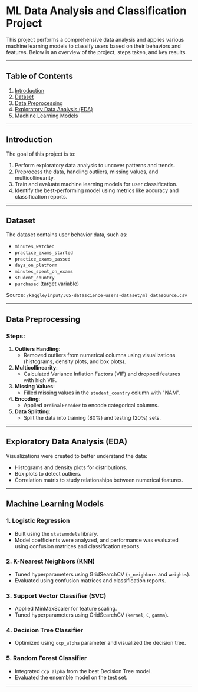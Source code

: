 # ML Data Analysis and Classification Project

This project performs a comprehensive data analysis and applies various machine learning models to classify users based on their behaviors and features. Below is an overview of the project, steps taken, and key results.

---

## Table of Contents
1. [Introduction](#introduction)
2. [Dataset](#dataset)
3. [Data Preprocessing](#data-preprocessing)
4. [Exploratory Data Analysis (EDA)](#exploratory-data-analysis-eda)
5. [Machine Learning Models](#machine-learning-models)

---

## Introduction

The goal of this project is to:
1. Perform exploratory data analysis to uncover patterns and trends.
2. Preprocess the data, handling outliers, missing values, and multicollinearity.
3. Train and evaluate machine learning models for user classification.
4. Identify the best-performing model using metrics like accuracy and classification reports.

---

## Dataset

The dataset contains user behavior data, such as:
- `minutes_watched`
- `practice_exams_started`
- `practice_exams_passed`
- `days_on_platform`
- `minutes_spent_on_exams`
- `student_country`
- `purchased` (target variable)

Source: `/kaggle/input/365-datascience-users-dataset/ml_datasource.csv`

---

## Data Preprocessing

### Steps:
1. **Outliers Handling**:
   - Removed outliers from numerical columns using visualizations (histograms, density plots, and box plots).
2. **Multicollinearity**:
   - Calculated Variance Inflation Factors (VIF) and dropped features with high VIF.
3. **Missing Values**:
   - Filled missing values in the `student_country` column with "NAM".
4. **Encoding**:
   - Applied `OrdinalEncoder` to encode categorical columns.
5. **Data Splitting**:
   - Split the data into training (80%) and testing (20%) sets.

---

## Exploratory Data Analysis (EDA)

Visualizations were created to better understand the data:
- Histograms and density plots for distributions.
- Box plots to detect outliers.
- Correlation matrix to study relationships between numerical features.

---

## Machine Learning Models

### 1. Logistic Regression
- Built using the `statsmodels` library.
- Model coefficients were analyzed, and performance was evaluated using confusion matrices and classification reports.

### 2. K-Nearest Neighbors (KNN)
- Tuned hyperparameters using GridSearchCV (`n_neighbors` and `weights`).
- Evaluated using confusion matrices and classification reports.

### 3. Support Vector Classifier (SVC)
- Applied MinMaxScaler for feature scaling.
- Tuned hyperparameters using GridSearchCV (`kernel`, `C`, `gamma`).

### 4. Decision Tree Classifier
- Optimized using `ccp_alpha` parameter and visualized the decision tree.

### 5. Random Forest Classifier
- Integrated `ccp_alpha` from the best Decision Tree model.
- Evaluated the ensemble model on the test set.

---
